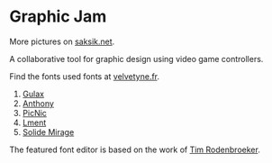 # Graphic Jam

More pictures on [saksik.net](https://saksik.net/dtcc.html).

A collaborative tool for graphic design using video game controllers.

Find the fonts used fonts at [velvetyne.fr](https://www.velvetyne.fr/).
1. [Gulax](https://velvetyne.fr/fonts/gulax/)
1. [Anthony](https://www.velvetyne.fr/fonts/anthony/)
1. [PicNic](https://velvetyne.fr/fonts/picnic/)
1. [Lment](https://velvetyne.fr/fonts/lment/)
1. [Solide Mirage](https://velvetyne.fr/fonts/solide-mirage/)

The featured font editor is based on the work of [Tim Rodenbroeker](https://timrodenbroeker.de/processing-tutorial-kinetic-typography-1/).